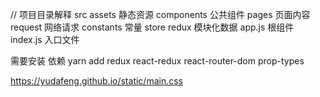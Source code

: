 // 项目目录解释
src
assets 静态资源
components 公共组件
pages 页面内容
request 网络请求
constants 常量
store redux 模块化数据
app.js 根组件
index.js 入口文件

需要安装 依赖
yarn add redux react-redux react-router-dom prop-types

https://yudafeng.github.io/static/main.css
